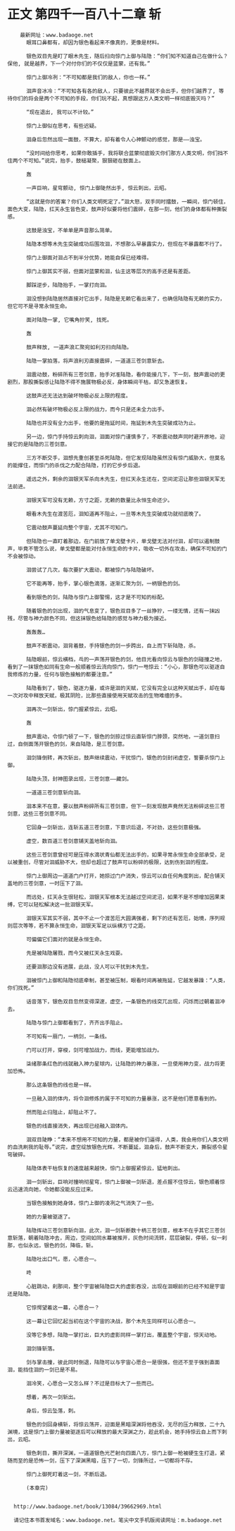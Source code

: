 # 正文 第四千一百八十二章 斩
        最新网址：www.badaoge.net
          眼耳口鼻都有，却因为银色看起来不像真的，更像是材料。
      
          银色双目先是盯了眼木先生，随后扫向惊门上御与陆隐：“你们知不知道自己在做什么？保他, 就是越界，下一个对付你们的不仅仅是蓝蒙，还有我。”
      
          惊门上御冷冽：“不可知都是我们的敌人，你也一样。”
      
          洄声音冰冷：“不可知各有各的敌人，只要彼此不越界就不会出手，但你们越界了, 等待你们的将会是两个不可知的手段，你们玩不起，真想跟这方人类文明一样彻底毁灭吗？”
      
          “现在退出, 我可以不计较。”
      
          惊门上御似在思考，有些迟疑。
      
          洄身后忽然出现一面鼓，不算大，却有着令人心神颤动的感觉，那是——浊宝。
      
          “没时间给你思考，如果你敢插手，我将联合蓝蒙彻底毁灭你们那方人类文明，你们挡不住两个不可知。”说完，抬手，鼓槌凝聚，狠狠砸在鼓面上。
      
          轰
      
          一声巨响，星穹颤动, 惊门上御陡然出手, 惊云刺出，云昭。
      
          “这就是你的答案？你们人类文明死定了。”洄大怒，双手同时擂鼓，一瞬间，惊门顿住，面色大变，陆隐，扛天永生皆色变，鼓声好似要将他们震碎，在那一刻，他们的身体都有种撕裂感。
      
          这鼓是浊宝，不单单是声音那么简单。
      
          陆隐本想等木先生突破成功后围攻洄，不想那么早暴露实力，但现在不暴露都不行了。
      
          惊门上御面对洄占不到半分优势，她能自保已经难得。
      
          惊门上御其实不弱，但面对蓝蒙和洄，仙主这等层次的高手还是有差距。
      
          脚踩逆步，陆隐抬手，一掌打向洄。
      
          洄没想到陆隐居然直接对它出手，陆隐是无赖它看出来了，也确信陆隐有无赖的实力，但它可不是寻常永恒生命。
      
          面对陆隐一掌, 它嘴角狞笑, 找死。
      
          轰
      
          鼓声释放, 一道声浪汇聚宛如利刃扫向陆隐。
      
          陆隐一掌拍落，将声浪利刃直接震碎，一道道三苍剑意斩去。
      
          洄震动鼓，粉碎所有三苍剑意，抬手对准陆隐，看你能接几下，下一刻，鼓声震动的更剧烈，那股撕裂感让陆隐不得不施展物极必反，身体瞬间干枯，却又急速恢复。
      
          这鼓声还无法达到破坏物极必反上限的程度。
      
          洄必然有破坏物极必反上限的战力，而今只是还未全力出手。
      
          陆隐也并没有全力出手，他要的是拖延时间，拖延到木先生突破成功为止。
      
          另一边，惊门手持惊云刺向洄，洄面对惊门谨慎多了，不断震动鼓声同时避开原地，迎接它的是陆隐的三苍剑意。
      
          三方不断交手，洄想先重创甚至杀死陆隐，但它发现陆隐虽然没有惊门威胁大，但莫名的能撑住，而惊门的杀伐之力配合陆隐，打的它步步后退。
      
          遥远之外，剩余的洄银天军杀向木先生，但扛天永生还在，空间泥沼让那些洄银天军无法前进。
      
          洄银天军可没有无赖，方寸之距，无赖的数量比永恒生命还少。
      
          眼看木先生在渡苦厄，洄知道再不阻止，一旦等木先生突破成功就彻底晚了。
      
          它震动鼓声蔓延向整个宇宙，尤其不可知门。
      
          但陆隐也一直盯着那边，在门前放了单戈壁卡片，单戈壁无法对付洄，却可以遏制鼓声，毕竟不管怎么说，单戈壁都是能对付永恒生命的卡片，吸收一切外在攻击，确保不可知的门不会被惊动。
      
          洄尝试了几次，每次要扩大震动，都被惊门与陆隐破坏。
      
          它不能再等，抬手，掌心银色滴落，逐渐汇聚为剑，一柄银色的剑。
      
          看到银色的剑，陆隐与惊门上御警惕，这才是不可知的标配。
      
          随着银色的剑出现，洄的气息变了，银色双目多了一丝狰狞，一缕无情，还有一抹凶残，尽管与神力颜色不同，但这抹银色给陆隐的感觉与神力极为接近。
      
          轰轰轰…
      
          鼓声不断震动，洄背着鼓，手持银色的剑一步跨出，自上而下斩陆隐，杀。
      
          陆隐眼前，惊云横档，乓的一声荡开银色的剑，他目光看向惊云与银色的剑碰撞之地，看到了一抹银色如同有生命一般顺着惊云流向惊门，惊门一甩惊云：“小心，那银色可以驱逐自我修炼的力量，任何与银色接触的都要注意。”
      
          陆隐看到了，银色，驱逐力量，或许是洄的天赋，它没有完全以这种天赋出手，却在每一次对攻中释放天赋，极其阴险，比那些直接使用天赋攻击的生物难缠的多。
      
          洄再次一剑斩出，惊门握紧惊云，云昭。
      
          轰
      
          鼓声震动，令惊门顿了一下，银色的剑掠过惊云直斩惊门脖颈，突然地，一道剑意扫过，自侧面荡开银色的剑，来自陆隐，是三苍剑意。
      
          洄剑锋倒转，再次斩出，鼓声继续震动，干扰惊门，银色的剑封闭虚空，誓要杀惊门上御。
      
          陆隐头顶，封神图录出现，三苍剑意——藏剑。
      
          一道道三苍剑意斩向洄。
      
          洄本来不在意，要以鼓声粉碎所有三苍剑意，但下一刻发现鼓声竟然无法粉碎这些三苍剑意，这些三苍剑意不同。
      
          它回身一剑斩出，连斩五道三苍剑意，下意识后退，不对劲，这些剑意极强。
      
          虚空，数百道三苍剑意铺天盖地斩向洄。
      
          这些三苍剑意曾经可是压得水滴状青仙都无法出手的，如果寻常永恒生命全部承受，足以被重创，尽管对洄威胁不大，但却也超过了鼓声可以粉碎的极限，达到伤到洄的程度。
      
          惊门上御周边一道道门户打开，她掠过门户消失，惊云可以自任何角度刺出，配合铺天盖地的三苍剑意，一时压下了洄。
      
          而远处，扛天永生很轻松，洄银天军根本无法越过空间泥沼，如果不是不想增加因果束缚，它可以轻松解决这一批洄银天军。
      
          洄银天军其实不弱，其中不止一个渡苦厄大圆满强者，剩下的还有苦厄，始境，序列规则层次等等，若不算永恒生命，洄银天军足以纵横方寸之距。
      
          可偏偏它们面对的就是永恒生命。
      
          先是被陆隐屠戮，而今又被扛天永生戏耍。
      
          还要洄那边没有进展，此战，没人可以干扰到木先生。
      
          洄被惊门上御和陆隐彻底牵制，甚至被压制，眼看时间再被拖延，它越发暴躁：“人类，你们找死。”
      
          话音落下，银色双目忽然变得深邃，虚空，一条银色的线突兀出现，闪烁而过朝着洄冲去。
      
          陆隐与惊门上御都看到了，齐齐出手阻止。
      
          不可知有一扇门，一柄剑，一条线。
      
          门可以打开，穿梭，剑可增加战力，而线，更能增加战力。
      
          柒绪那条红色的线就融入神力星球内，让陆隐的神力暴涨，一旦使用神力变，战力将更加恐怖。
      
          那么这条银色的线也是一样。
      
          一旦融入洄的体内，将令洄修炼的属于不可知的力量暴涨，这不是他们愿意看到的。
      
          然而阻止归阻止，却阻止不了。
      
          银色的线直接消失，再出现已经融入洄体内。
      
          洄双目陡睁：“本来不想用不可知的力量，都是被你们逼得，人类，我会用你们人类文明的血洗刷我的耻辱。”说完，虚空绽放银色光辉，不断蔓延，洄身后，鼓声不断变大，撕裂感令星穹破碎。
      
          陆隐体表干枯恢复的速度越来越快，惊门上御握紧惊云，猛地刺出。
      
          洄一剑斩出，巨响对撞响彻星穹，惊门上御被一剑斩退，差点握不住惊云，银色顺着惊云迅速流向她，令她都没能反应过来。
      
          当银色接触到她身体，惊门上御的凌冽之气消失了一些。
      
          她的力量被驱逐了。
      
          陆隐挥动三苍剑意斩向洄，此次，洄一剑斩断数十柄三苍剑意，根本不在乎其它三苍剑意斩落，朝着陆隐冲去，周边，空间如同水幕被推开，灰色时间流转，层层破裂，停顿，似一刹那，也似永远，银色的剑，降临，斩。
      
          陆隐吐出口气，愿，心愿合一。
      
          咚
      
          心脏跳动，刹那间，整个宇宙被陆隐巨大的虚影吞没，出现在洄眼前的已经不知是宇宙还是陆隐。
      
          它惊愕望着这一幕，心愿合一？
      
          这一幕让它回忆起当初在这个宇宙的决战，那个木先生同样可以心愿合一。
      
          没等它多想，陆隐一掌打出，巨大的虚影同样一掌打出，覆盖整个宇宙，惊天动地。
      
          洄剑锋斩落。
      
          剑与掌击撞，彼此同时倒退，陆隐可以与宇宙心愿合一是很强，但还不至于强到直面洄，能挡住洄的一剑已是不易。
      
          洄冷笑，心愿合一又怎么样？不过是目标大了一些而已。
      
          想着，再次一剑斩出。
      
          身后，惊云坠落，刺。
      
          银色的剑回身横斩，将惊云荡开，迎面是黑暗深渊将他吞没，无尽的压力释放，二十九渊境，这是惊门上御力量被驱逐后可以释放的最大深渊之力，趁此机会，她手持惊云自上而下刺出，云昭。
      
          银色刺目，撕开深渊，一道道银色光芒射向四面八方，惊门上御一枪被硬生生打退，紧随而至的是恐怖一剑，压下了深渊黑暗，压下了一切，剑锋所过，一切都将不存。
      
          惊门上御死盯着这一剑，不断后退。
      
          (本章完)
      
      
      http://www.badaoge.net/book/13084/39662969.html
      
      请记住本书首发域名：www.badaoge.net。笔尖中文手机版阅读网址：m.badaoge.net